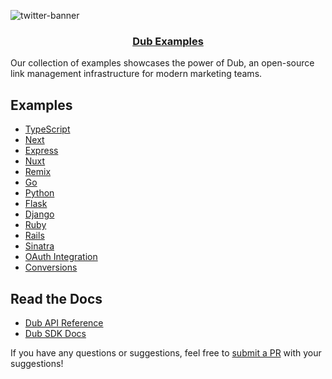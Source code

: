 ![twitter-banner](https://github.com/dubinc/examples/assets/28986134/cbd68093-4b3f-4cb1-b26b-66a0aecb7f5f)

<p align="center">
  <a href="https://dub.co">
    <!-- Add a logo here -->
    <h3 align="center">Dub Examples</h3>
  </a>
</p>

Our collection of examples showcases the power of Dub, an open-source link management infrastructure for modern marketing teams.

## Examples

- [TypeScript](/typescript)
- [Next](/typescript/next)
- [Express](/typescript/express)
- [Nuxt](/typescript/nuxt)
- [Remix](/typescript/remix)
- [Go](/go)
- [Python](/python)
- [Flask](/python/flask)
- [Django](/python/django)
- [Ruby](/ruby)
- [Rails](/ruby/rails/example)
- [Sinatra](/ruby/sinatra)
- [OAuth Integration](/oauth)
- [Conversions](/conversions)

## Read the Docs

- [Dub API Reference](https://dub.co/docs/api-reference/introduction)
- [Dub SDK Docs](https://dub.co/docs/sdks/overview)

If you have any questions or suggestions, feel free to [submit a PR](https://github.com/dubinc/examples/pulls) with your suggestions!
